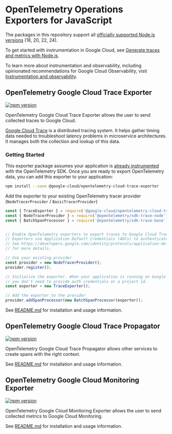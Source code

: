 # OpenTelemetry Operations Exporters for JavaScript

The packages in this repository support all [officially supported Node.js versions](https://nodejs.org/en/about/releases/) (18, 20, 22, 24).

To get started with instrumentation in Google Cloud, see [Generate traces and metrics with
Node.js](https://cloud.google.com/stackdriver/docs/instrumentation/setup/nodejs).

To learn more about instrumentation and observability, including opinionated recommendations
for Google Cloud Observability, visit [Instrumentation and
observability](https://cloud.google.com/stackdriver/docs/instrumentation/overview).

## OpenTelemetry Google Cloud Trace Exporter

[![npm version](https://badge.fury.io/js/%40google-cloud%2Fopentelemetry-cloud-trace-exporter.svg)](https://badge.fury.io/js/%40google-cloud%2Fopentelemetry-cloud-trace-exporter)

OpenTelemetry Google Cloud Trace Exporter allows the user to send collected traces to Google Cloud.

[Google Cloud Trace](https://cloud.google.com/trace) is a distributed tracing system. It helps gather timing data needed to troubleshoot latency problems in microservice architectures. It manages both the collection and lookup of this data.

### Getting Started

This exporter package assumes your application is [already instrumented](https://opentelemetry.io/docs/instrumentation/js/getting-started/) with the OpenTelemetry SDK. Once you are ready to export OpenTelemetry data, you can add this exporter to your application:

```sh
npm install --save @google-cloud/opentelemetry-cloud-trace-exporter
```


Add the exporter to your existing OpenTelemetry tracer provider (`NodeTracerProvider` / `BasicTracerProvider`)

```js
const { TraceExporter } = require('@google-cloud/opentelemetry-cloud-trace-exporter');
const { NodeTracerProvider } = require('@opentelemetry/sdk-trace-node');
const { BatchSpanProcessor } = require('@opentelemetry/sdk-trace-base');


// Enable OpenTelemetry exporters to export traces to Google Cloud Trace.
// Exporters use Application Default Credentials (ADCs) to authenticate.
// See https://developers.google.com/identity/protocols/application-default-credentials
// for more details.

// Use your existing provider
const provider = new NodeTracerProvider();
provider.register();

// Initialize the exporter. When your application is running on Google Cloud,
// you don't need to provide auth credentials or a project id.
const exporter = new TraceExporter();

// Add the exporter to the provider
provider.addSpanProcessor(new BatchSpanProcessor(exporter));
```
See [README.md](packages/opentelemetry-cloud-trace-exporter/README.md) for installation and usage information.

 
## OpenTelemetry Google Cloud Trace Propagator

 [![npm version](https://badge.fury.io/js/%40google-cloud%2Fopentelemetry-cloud-trace-propagator.svg)](https://badge.fury.io/js/%40google-cloud%2Fopentelemetry-cloud-trace-propagator)

OpenTelemetry Google Cloud Trace Propagator allows other services to create spans with the right context.

See [README.md](packages/opentelemetry-cloud-trace-propagator/README.md) for installation and usage information.

## OpenTelemetry Google Cloud Monitoring Exporter

[![npm version](https://badge.fury.io/js/%40google-cloud%2Fopentelemetry-cloud-monitoring-exporter.svg)](https://badge.fury.io/js/%40google-cloud%2Fopentelemetry-cloud-monitoring-exporter)

OpenTelemetry Google Cloud Monitoring Exporter allows the user to send collected metrics to Google Cloud Monitoring.

See [README.md](packages/opentelemetry-cloud-monitoring-exporter/README.md) for installation and usage information.
